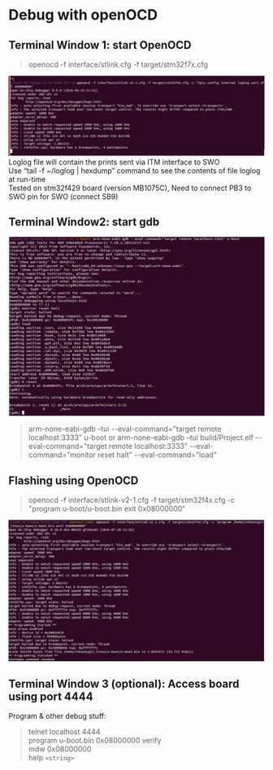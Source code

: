# Debug with openOCD

## Terminal Window 1: start OpenOCD

> openocd -f interface/stlink.cfg -f target/stm32f7x.cfg

![](./images/snapshots/start_OCD.jpg)  
Loglog file will contain the prints sent via ITM interface to SWO  
Use “tail -f ~/loglog | hexdump” command to see the contents of file loglog at run-time  
Tested on stm32f429 board (version MB1075C), Need to connect PB3 to SWO pin for SWO (connect SB9)  

## Terminal Window2: start gdb

![](./images/snapshots/start_gdb.jpg)  

> arm-none-eabi-gdb -tui --eval-command="target remote localhost:3333" u-boot
or
> arm-none-eabi-gdb –tui build/Project.elf --eval-command="target remote localhost:3333" --eval-command="monitor reset halt" --eval-command="load"

## Flashing using OpenOCD

> openocd -f interface/stlink-v2-1.cfg -f target/stm32f4x.cfg -c "program u-boot/u-boot.bin exit 0x08000000“

![](./images/snapshots/flash_using_openOCD.jpg)  

## Terminal Window 3 (optional): Access board using port 4444
Program & other debug stuff:  
> telnet localhost 4444  
> program u-boot.bin 0x08000000 verify  
> mdw 0x08000000  
> help `<string>`  
